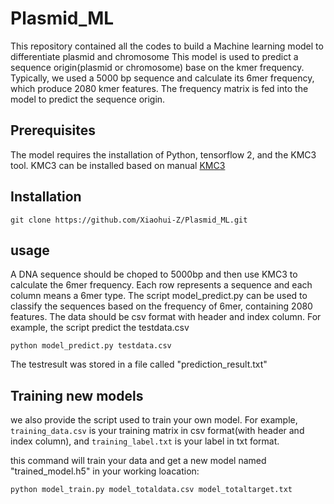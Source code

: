 # Plasmid_ML
This repository contained all the codes to build a Machine learning model to differentiate plasmid and chromosome
This model is used to predict a sequence origin(plasmid or chromosome) base on the kmer frequency. Typically, we used a 5000 bp sequence and calculate its 6mer frequency, which produce 2080 kmer features. The frequency matrix is fed into the model to predict the sequence origin.

## Prerequisites
The model requires the installation of Python, tensorflow 2, and the KMC3 tool. KMC3 can be installed based on manual [KMC3](http://sun.aei.polsl.pl/REFRESH/index.php?page=projects&project=kmc&subpage=download)

## Installation
```
git clone https://github.com/Xiaohui-Z/Plasmid_ML.git
```

## usage
A DNA sequence should be choped to 5000bp and then use KMC3 to calculate the 6mer frequency. Each row represents a sequence and each column means a 6mer type. The script model_predict.py can be used to classify the sequences based on the frequency of 6mer, containing 2080 features. The data should be csv format with header and index column. For example, the script predict the testdata.csv

```
python model_predict.py testdata.csv
```
The testresult was stored in a file called "prediction_result.txt"

## Training new models
we also provide the script used to train your own model. For example, `training_data.csv` is your training matrix in csv format(with header and index column), and `training_label.txt` is your label in txt format.

this command will train your data and get a new model named "trained_model.h5" in your working loacation:
```
python model_train.py model_totaldata.csv model_totaltarget.txt
```
